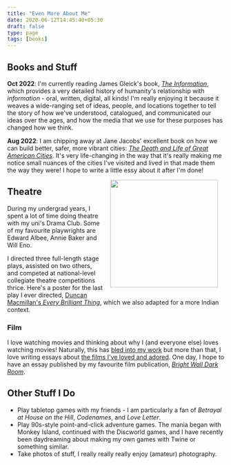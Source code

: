 ```yaml
---
title: "Even More About Me"
date: 2020-06-12T14:45:40+05:30
draft: false
type: page
tags: [books]
---
```


<style>
.myDiv {
/*    border: 5px outset red;*/
    height: 630px;
    text-align: center;
    margin:10;
}
</style>

## Books and Stuff

**Oct 2022**: I'm currently reading James Gleick's book, [_The Information_](https://www.penguinrandomhouse.com/books/60765/the-information-by-james-gleick/), which provides a very detailed history of humanity's relationship with _information_ - oral, written, digital, all kinds! I'm really enjoying it because it weaves a wide-ranging set of ideas, people, and locations together to tell the story of how we've understood, catalogued, and communicated our ideas over the ages, and how the media that we use for these purposes has changed how we think.

**Aug 2022**: I am chipping away at Jane Jacobs' excellent book on how we can build better, safer, more vibrant cities: [_The Death and Life of Great American Cities_](https://en.m.wikipedia.org/wiki/The_Death_and_Life_of_Great_American_Cities). It's very life-changing in the way that it's really making me notice small nuances of the cities I've visited and lived in that made them the way they were! I hope to write a little essy about it after I'm done!

<img style="float: right; margin: 0px 15px 15px 15px;" src="../../img/cool_stuff/ebt_1.PNG" width="250" />

## Theatre

During my undergrad years, I spent a lot of time doing theatre with my uni's Drama Club. Some of my favourite playwrights are Edward Albee, Annie Baker and Will Eno. 

I directed three full-length stage plays, assisted on two others, and competed at national-level collegiate theatre competitions thrice. Here's a poster for the last play I ever directed, [Duncan Macmillan's _Every Brilliant Thing_](https://www.dramatists.com/cgi-bin/db/single.asp?key=5451), which we also adapted for a more Indian context. 

### Film

I love watching movies and thinking about why I (and everyone else) loves watching movies! Naturally, this has [bled into my work](/pdfs/2022-tropes-poster.pdf) but more than that, I love writing essays about [the films I've loved and adored](https://letterboxd.com/sachnish/likes/films/). One day, I hope to have an essay published by my favourite film publication, [_Bright Wall Dark Room_](https://www.brightwalldarkroom.com).

<!-- You can find some cool posters we made for my other plays on [this](../play_posters) page.  -->

<!-- 
| Every Brilliant Thing, April 2019 | Every Brilliant Thing, April 2019 |
| --- | --- |
| <img style="margin: 15px 20px 15px 0px;" src="../../img/cool_stuff/ebt_1.PNG" width=300  /></img> | <img style="margin: 15px 20px 15px 0px;" src="../../img/cool_stuff/ebt_1.PNG" width=300  /></img> |


| Incognito, November 2018 | Oh The Humanity, September 2017 |
| --- | --- |
| <img style="margin: 15px 20px 15px 0px;" src="../../img/cool_stuff/ebt_1.PNG" width=300  /></img> | <img style="margin: 15px 20px 15px 0px;" src="../../img/cool_stuff/ebt_1.PNG" width=300  /></img> | -->



## Other Stuff I Do

- Play tabletop games with my friends - I am particularly a fan of _Betrayal at House on the Hill_, _Codenames_, and _Love Letter_.
- Play 90s-style point-and-click adventure games. The mania began with Monkey Island, continued with the Discworld games, and I have recently been daydreaming about making my own games with Twine or something similar.
- Take photos of stuff, I really really really enjoy (amateur) photography. 





